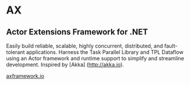 # AX
## Actor Extensions Framework for .NET

Easily build reliable, scalable, highly concurrent, distributed, and fault-tolerant applications. Harness the Task Parallel Library and TPL Dataflow using an Actor framework and runtime support to simplify and streamline development. Inspired by [Akka] (http://akka.io).

[axframework.io](http://axframework.io/)
